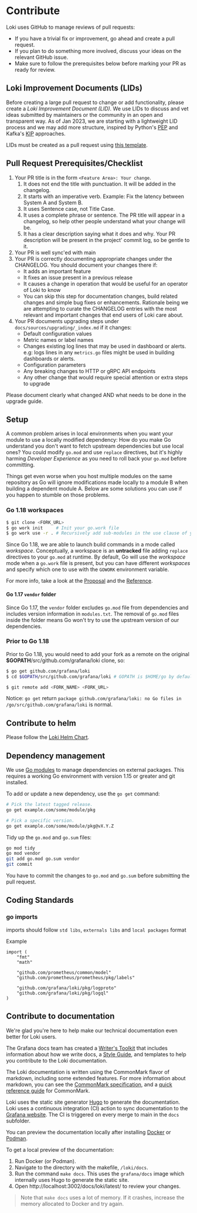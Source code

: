 # Contribute

Loki uses GitHub to manage reviews of pull requests:

- If you have a trivial fix or improvement, go ahead and create a pull request.
- If you plan to do something more involved, discuss your ideas on the relevant GitHub issue.
- Make sure to follow the prerequisites below before marking your PR as ready for review.

## Loki Improvement Documents (LIDs)

Before creating a large pull request to change or add functionality, please create a _Loki Improvement Document (LID)_. We use LIDs to discuss and vet ideas submitted by maintainers or the community in an open and transparent way. As of Jan 2023, we are starting with a lightweight LID process and we may add more structure, inspired by Python's [PEP](https://peps.python.org/pep-0001/) and Kafka's [KIP](https://cwiki.apache.org/confluence/display/KAFKA/Kafka+Improvement+Proposals) approaches.

LIDs must be created as a pull request using [this template](docs/sources/lids/template.md).

## Pull Request Prerequisites/Checklist

1. Your PR title is in the form `<Feature Area>: Your change`.
   1. It does not end the title with punctuation. It will be added in the changelog.
   1. It starts with an imperative verb. Example: Fix the latency between System A and System B.
   1. It uses Sentence case, not Title Case.
   1. It uses a complete phrase or sentence. The PR title will appear in a changelog, so help other people understand what your change will be.
   1. It has a clear description saying what it does and why. Your PR description will be present in the project' commit log, so be gentle to it.
1. Your PR is well sync'ed with main
1. Your PR is correctly documenting appropriate changes under the CHANGELOG. You should document your changes there if:
   * It adds an important feature
   * It fixes an issue present in a previous release
   * It causes a change in operation that would be useful for an operator of Loki to know
   * You can skip this step for documentation changes, build related changes and simple bug fixes or enhancements. Rationale being we are attempting to curate the CHANGELOG entries with the most relevant and important changes that end users of Loki care about.
1. Your PR documents upgrading steps under `docs/sources/upgrading/_index.md` if it changes:
   * Default configuration values
   * Metric names or label names
   * Changes existing log lines that may be used in dashboard or alerts. e.g: logs lines in any `metrics.go` files might be used in building dashboards or alerts.
   * Configuration parameters
   * Any breaking changes to HTTP or gRPC API endpoints
   * Any other change that would require special attention or extra steps to upgrade

Please document clearly what changed AND what needs to be done in the upgrade guide.

## Setup

A common problem arises in local environments when you want your module to use a locally modified dependency:
How do you make Go understand you don't want to fetch upstream dependencies but use local ones?
You could modify `go.mod` and use `replace` directives, but it's highly harming *Developer Experience* as you
need to roll back your `go.mod` before committing.

Things get even worse when you host multiple modules on the same repository as Go will ignore modifications
made locally to a module B when building a dependent module A.
Below are some solutions you can use if you happen to stumble on those problems.

### Go 1.18 workspaces

```bash
$ git clone <FORK_URL>
$ go work init     # Init your go.work file
$ go work use -r . # Recursively add sub-modules in the use clause of your go.work file
```

Since Go 1.18, we are able to launch build commands in a mode called *workspace*. Conceptually,
a workspace is an **untracked** file adding `replace` directives to your `go.mod` at runtime.
By default, Go will use the *workspace* mode when a `go.work` file is present, but you can have
different *workspaces* and specify which one to use with the `GOWORK` environment variable.

For more info, take a look at the [Proposal](https://go.googlesource.com/proposal/+/master/design/45713-workspace.md)
and the [Reference](https://go.dev/ref/mod#workspaces).

#### Go 1.17 `vendor` folder

Since Go 1.17, the `vendor` folder excludes `go.mod` file from dependencies and includes version information
in `modules.txt`. The removal of `go.mod` files inside the folder means Go won't try to use the
upstream version of our dependencies.

### Prior to Go 1.18

Prior to Go 1.18, you would need to add your fork as a remote on the original **\$GOPATH**/src/github.com/grafana/loki clone, so:

```bash
$ go get github.com/grafana/loki
$ cd $GOPATH/src/github.com/grafana/loki # GOPATH is $HOME/go by default.

$ git remote add <FORK_NAME> <FORK_URL>
```

Notice: `go get` return `package github.com/grafana/loki: no Go files in /go/src/github.com/grafana/loki` is normal.

## Contribute to helm

Please follow the [Loki Helm Chart](./production/helm/loki/README.md).

## Dependency management

We use [Go modules](https://golang.org/cmd/go/#hdr-Modules__module_versions__and_more) to manage dependencies on external packages.
This requires a working Go environment with version 1.15 or greater and git installed.

To add or update a new dependency, use the `go get` command:

```bash
# Pick the latest tagged release.
go get example.com/some/module/pkg

# Pick a specific version.
go get example.com/some/module/pkg@vX.Y.Z
```

Tidy up the `go.mod` and `go.sum` files:

```bash
go mod tidy
go mod vendor
git add go.mod go.sum vendor
git commit
```

You have to commit the changes to `go.mod` and `go.sum` before submitting the pull request.

## Coding Standards

### go imports
imports should follow `std libs`, `externals libs` and `local packages` format

Example
```
import (
	"fmt"
	"math"

	"github.com/prometheus/common/model"
	"github.com/prometheus/prometheus/pkg/labels"

	"github.com/grafana/loki/pkg/logproto"
	"github.com/grafana/loki/pkg/logql"
)
```

## Contribute to documentation

We're glad you're here to help make our technical documentation even better for Loki users.

The Grafana docs team has created a [Writer's Toolkit](https://grafana.com/docs/writers-toolkit/writing-guide/contribute-documentation/) that includes information about how we write docs, a [Style Guide](https://grafana.com/docs/writers-toolkit/style-guide/), and templates to help you contribute to the Loki documentation. 

The Loki documentation is written using the CommonMark flavor of markdown, including some extended features. For more information about markdown, you can see the [CommonMark specification](https://spec.commonmark.org/), and a [quick reference guide](https://commonmark.org/help/) for CommonMark.

Loki uses the static site generator [Hugo](https://gohugo.io/) to generate the documentation. Loki uses a continuous integration (CI) action to sync documentation to the [Grafana website](https://grafana.com/docs/loki/latest). The CI is triggered on every merge to main in the `docs` subfolder.

You can preview the documentation locally after installing [Docker](https://www.docker.com/) or [Podman](https://podman.io/).  

To get a local preview of the documentation:
1. Run Docker (or Podman).
2. Navigate to the directory with the makefile, `/loki/docs`.
3. Run the command `make docs`. This uses the `grafana/docs` image which internally uses Hugo to generate the static site.
4. Open http://localhost:3002/docs/loki/latest/ to review your changes.

> Note that `make docs` uses a lot of memory.  If it crashes, increase the memory allocated to Docker and try again.
